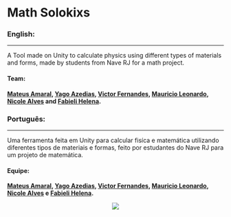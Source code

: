 # Math Solokixs

### English:
__________
A Tool made on Unity to calculate physics using different types of materials and forms, made by students from Nave RJ for a math project.

#### Team:
**[Mateus Amaral](https://github.com/gitmateusamaral), [Yago Azedias](https://github.com/yagoazedias), [Victor Fernandes](https://github.com/victorffernandes), [Mauricio Leonardo](https://github.com/mauriciolfsilva), [Nicole Alves](https://github.com/NicoleAlves) and [Fabieli Helena](https://github.com/fabielihelena).**

### Português:
__________
Uma ferramenta feita em Unity para calcular fisíca e matemática utilizando diferentes tipos de materiais e formas, feito por estudantes do Nave RJ para um projeto de matemática.

#### Equipe:
**[Mateus Amaral](https://github.com/gitmateusamaral), [Yago Azedias](https://github.com/yagoazedias), [Victor Fernandes](https://github.com/victorffernandes), [Mauricio Leonardo](https://github.com/mauriciolfsilva), [Nicole Alves](https://github.com/NicoleAlves) e [Fabieli Helena](https://github.com/fabielihelena).**

<p align="center">
  <img src="http://i.imgur.com/S7dFZjw.png/">
</p>

